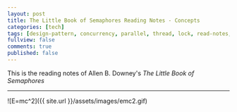 ```yaml
---
layout: post
title: The Little Book of Semaphores Reading Notes - Concepts
categories: [tech]
tags: [design-pattern, concurrency, parallel, thread, lock, read-notes, semaphore]
fullview: false
comments: true
published: false
---
```


This is the reading notes of Allen B. Downey's *The Little Book of Semaphores*



---
![E=mc^2]({{ site.url }}/assets/images/emc2.gif)

